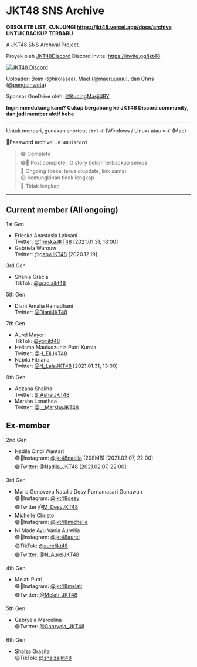 # JKT48 SNS Archive

**OBSOLETE LIST, KUNJUNGI https://jkt48.vercel.app/docs/archive UNTUK BACKUP TERBARU**

A JKT48 SNS Archival Project.

Proyek oleh [JKT48Discord](https://twitter.com/JKT48Discord) 
Discord Invite: https://invite.gg/jkt48.

[![JKT48 Discord](https://discordapp.com/api/guilds/600387836201664523/widget.png?style=banner2)](https://discord.gg/BN635Eb)

Uploader: Boim ([@hirolasaa](https://twitter.com/hirolasaa)), Mael ([@maeruuuuu](https://twitter.com/maeruuuuu)), dan Chris ([@penguinwota](https://twitter.com/penguinwota))

Sponsor OneDrive oleh: [@KucingMasjidRY](https://twitter.com/KucingMasjidRY)

__Ingin mendukung kami? Cukup bergabung ke JKT48 Discord community, dan jadi member aktif hehe__

-----------


Untuk mencari, gunakan shortcut `Ctrl+F` (Windows / Linux) atau `⌘+F` (Mac)

🔐Password archive: `JKT48Discord`

> 🟢 Complete <br>
> 🟢🔴 Post complete, IG story belum terbackup semua <br>
> 🔵 Ongoing (bakal terus diupdate, link sama) <br>
> 🟡 Kemungkinan tidak lengkap <br>
> 🔴 Tidak lengkap

------------

## Current member (All ongoing)

1st Gen

- Frieska Anastasia Laksani<br>Twitter: [@frieskaJKT48](https://1drv.ms/u/s!At0yKdjMPQCyg-oYa8aqBGRioUyC3g?e=PWJZO1) [2021.01.31, 13:00]
- Gabriela Warouw<br>Twitter: [@gabyJKT48](https://1drv.ms/u/s!At0yKdjMPQCygs5wQ6sDWv_8wAVu3A?e=vlYGRS) [2020.12.19]


3rd Gen
- Shania Gracia<br>TikTok: [@graciajkt48](https://1drv.ms/u/s!At0yKdjMPQCypjE-tI4s4rO0w5Pu?e=jjG8pr)

5th Gen
- Diani Amalia Ramadhani<br>Twitter: [@DianiJKT48](https://1drv.ms/u/s!At0yKdjMPQCyg7pSl0u5BJpPzBMz6A?e=5m944Z)

7th Gen
- Aurel Mayori<br>TikTok: [@yorijkt48](https://1drv.ms/u/s!At0yKdjMPQCypiplBzL5K8D13yQi?e=cTfcEt)
- Helisma Mauludzunia Putri Kurnia<br>Twitter: [@H_EliJKT48](https://1drv.ms/u/s!At0yKdjMPQCyg7E5MCfkW85ciu-RGw?e=Tx15ab)
- Nabila Fitriana<br>Twitter: [@N_LalaJKT48](https://1drv.ms/u/s!At0yKdjMPQCyg_cfju64R_n5S96RVg?e=0pCXIz) [2021.01.31, 13:00]

9th Gen
- Adzana Shaliha<br>Twitter: [S_AshelJKT48](https://1drv.ms/u/s!At0yKdjMPQCyguIw907RGJEk-BYhKw?e=uO4WuV)
- Marsha Lenathea<br>Twitter: [@L_MarshaJKT48](https://1drv.ms/u/s!At0yKdjMPQCygsxpGjqoAg4xRRl4Tw?e=bW1DZC)

## Ex-member

2nd Gen
- Nadila Cindi Wantari<br>🟢🔴Instagram: [@jkt48nadila](https://1drv.ms/u/s!At0yKdjMPQCyhK18uQQnhDJqsBhgiA?e=O0FTfn) (208MB) [2021.02.07, 22:00]
<br>🟢Twitter: [@Nadila_JKT48](https://1drv.ms/u/s!At0yKdjMPQCyhIAyMqVVmw_HD_xQug?e=kw7aCL) [2021.02.07, 22:00]


3rd Gen

- Maria Genoveva Natalia Desy Purnamasari Gunawan<br>🟢🔴Instagram: [@jkt48desy](https://1drv.ms/f/s!At0yKdjMPQCyg5cqHzg3tX4K8In6lg)<br>🟢Twitter [@M_DesyJKT48](https://1drv.ms/u/s!At0yKdjMPQCyguQaTkKBiginj1sjBQ?e=7GWDIk)
- Michelle Christo<br>🟢🔴Instagram: [@jkt48michelle](https://1drv.ms/u/s!At0yKdjMPQCyyweEXpD6ur9SyUrg?e=E4Anm2)
- Ni Made Ayu Vania Aurellia<br>🟢🔴Instagram: [@jkt48aurel](https://1drv.ms/u/s!At0yKdjMPQCywjCfdwQrXKzXAjzY?e=rEZT8o) <br>🟡TikTok: [@aureljkt48](https://1drv.ms/u/s!At0yKdjMPQCygswNghWt8fcwAYDD8A?e=gOKWUP)<br>🟢Twitter: [@N_AurelJKT48](https://1drv.ms/u/s!At0yKdjMPQCyg819HGHN-53mLFaSqA?e=b5egkR)

4th Gen

- Melati Putri<br>🟢🔴Instagram: [@jkt48melati](https://1drv.ms/u/s!At0yKdjMPQCyxH_z1kHvWaGJQjsn?e=VLEhqt) <br>🟢Twitter: [@Melati_JKT48](https://1drv.ms/u/s!At0yKdjMPQCya5nf-LsQ2kBgEvQ?e=gdHU8c)

5th Gen

- Gabryela Marcelina<br>🟢Twitter: [@Gabryela_JKT48](https://1drv.ms/u/s!At0yKdjMPQCyg0_iYdNqyBSraS9x?e=NKj9zr)


6th Gen

- Shalza Grasita<br>🟡TikTok: [@shalzajkt48](https://1drv.ms/u/s!At0yKdjMPQCygzjZpSqcrSXvOKT2?e=8pkkQL)

